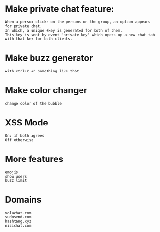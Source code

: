 # Make private chat feature:
	When a person clicks on the persons on the group, an option appears for private chat.
	In which, a unique #key is generated for both of them.
	This key is sent by event 'private-key' which opens up a new chat tab with that key for both clients.

# Make buzz generator
	with ctrl+z or something like that

# Make color changer
	change color of the bubble

# XSS Mode
	On: if both agrees
	Off otherwise

# More features
	emojis
	show users
	buzz limit

# Domains
	volachat.com
	sudosend.com
	hashtang.xyz
	nizichat.com


